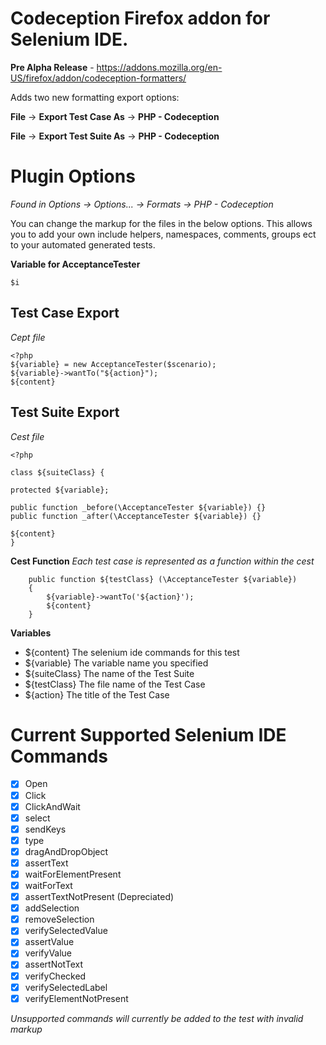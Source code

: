 Codeception Firefox addon for Selenium IDE.
===============================

**Pre Alpha Release** - https://addons.mozilla.org/en-US/firefox/addon/codeception-formatters/



Adds two new formatting export options:

**File** -> **Export Test Case As** -> **PHP - Codeception**

**File** -> **Export Test Suite As** -> **PHP - Codeception**

Plugin Options
=====

*Found in Options -> Options... -> Formats -> PHP - Codeception*

You can change the markup for the files in the below options. This allows you to add your own include helpers, 
namespaces, comments, groups ect to your automated generated tests.

**Variable for AcceptanceTester**
```
$i
```

Test Case Export
--------
*Cept file*
```
<?php
${variable} = new AcceptanceTester($scenario);
${variable}->wantTo("${action}");
${content}
```

Test Suite Export
-----------------
*Cest file*
```
<?php 

class ${suiteClass} {

protected ${variable};

public function _before(\AcceptanceTester ${variable}) {}
public function _after(\AcceptanceTester ${variable}) {}

${content}
}
```
**Cest Function**
*Each test case is represented as a function within the cest*
```
    public function ${testClass} (\AcceptanceTester ${variable})
    {
        ${variable}->wantTo('${action}');
        ${content}
    }
```

**Variables**
- ${content} The selenium ide commands for this test
- ${variable} The variable name you specified
- ${suiteClass} The name of the Test Suite
- ${testClass} The file name of the Test Case
- ${action} The title of the Test Case


Current Supported Selenium IDE Commands
=====================================
- [x] Open
- [x] Click
- [x] ClickAndWait
- [x] select
- [x] sendKeys
- [x] type
- [x] dragAndDropObject
- [x] assertText
- [x] waitForElementPresent
- [x] waitForText
- [x] assertTextNotPresent (Depreciated)
- [x] addSelection
- [x] removeSelection
- [x] verifySelectedValue
- [x] assertValue
- [x] verifyValue
- [x] assertNotText
- [x] verifyChecked
- [x] verifySelectedLabel
- [x] verifyElementNotPresent

*Unsupported commands will currently be added to the test with invalid markup*

